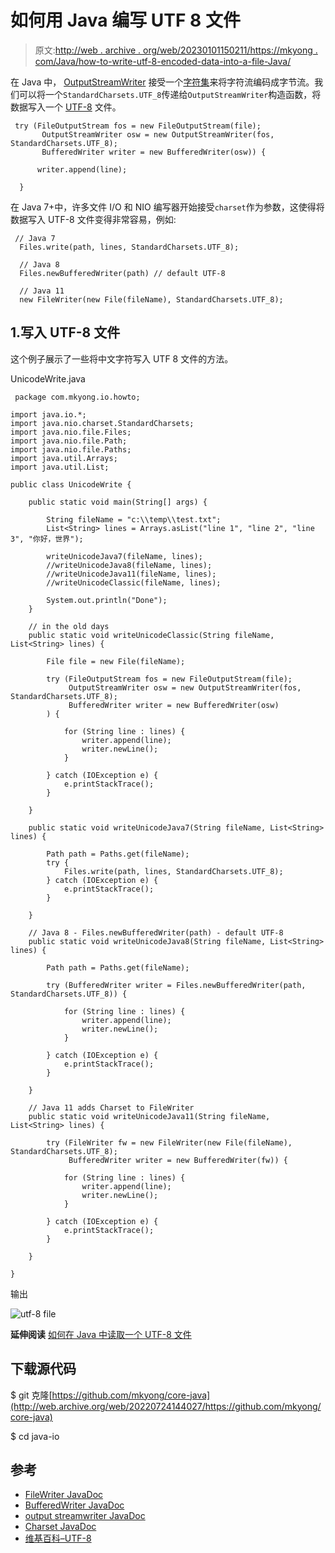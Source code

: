 # 如何用 Java 编写 UTF 8 文件

> 原文:[http://web . archive . org/web/20230101150211/https://mkyong . com/Java/how-to-write-utf-8-encoded-data-into-a-file-Java/](http://web.archive.org/web/20230101150211/https://mkyong.com/java/how-to-write-utf-8-encoded-data-into-a-file-java/)

在 Java 中， [OutputStreamWriter](http://web.archive.org/web/20220724144027/https://docs.oracle.com/en/java/javase/11/docs/api/java.base/java/io/OutputStreamWriter.html) 接受一个[字符集](http://web.archive.org/web/20220724144027/https://docs.oracle.com/en/java/javase/11/docs/api/java.base/java/nio/charset/Charset.html)来将字符流编码成字节流。我们可以将一个`StandardCharsets.UTF_8`传递给`OutputStreamWriter`构造函数，将数据写入一个 [UTF-8](http://web.archive.org/web/20220724144027/https://en.wikipedia.org/wiki/UTF-8) 文件。

```
 try (FileOutputStream fos = new FileOutputStream(file);
       OutputStreamWriter osw = new OutputStreamWriter(fos, StandardCharsets.UTF_8);
       BufferedWriter writer = new BufferedWriter(osw)) {

      writer.append(line);

  } 
```

在 Java 7+中，许多文件 I/O 和 NIO 编写器开始接受`charset`作为参数，这使得将数据写入 UTF-8 文件变得非常容易，例如:

```
 // Java 7
  Files.write(path, lines, StandardCharsets.UTF_8);

  // Java 8
  Files.newBufferedWriter(path) // default UTF-8

  // Java 11
  new FileWriter(new File(fileName), StandardCharsets.UTF_8); 
```

## 1.写入 UTF-8 文件

这个例子展示了一些将中文字符写入 UTF 8 文件的方法。

UnicodeWrite.java

```
 package com.mkyong.io.howto;

import java.io.*;
import java.nio.charset.StandardCharsets;
import java.nio.file.Files;
import java.nio.file.Path;
import java.nio.file.Paths;
import java.util.Arrays;
import java.util.List;

public class UnicodeWrite {

    public static void main(String[] args) {

        String fileName = "c:\\temp\\test.txt";
        List<String> lines = Arrays.asList("line 1", "line 2", "line 3", "你好，世界");

        writeUnicodeJava7(fileName, lines);
        //writeUnicodeJava8(fileName, lines);
        //writeUnicodeJava11(fileName, lines);
        //writeUnicodeClassic(fileName, lines);

        System.out.println("Done");
    }

    // in the old days
    public static void writeUnicodeClassic(String fileName, List<String> lines) {

        File file = new File(fileName);

        try (FileOutputStream fos = new FileOutputStream(file);
             OutputStreamWriter osw = new OutputStreamWriter(fos, StandardCharsets.UTF_8);
             BufferedWriter writer = new BufferedWriter(osw)
        ) {

            for (String line : lines) {
                writer.append(line);
                writer.newLine();
            }

        } catch (IOException e) {
            e.printStackTrace();
        }

    }

    public static void writeUnicodeJava7(String fileName, List<String> lines) {

        Path path = Paths.get(fileName);
        try {
            Files.write(path, lines, StandardCharsets.UTF_8);
        } catch (IOException e) {
            e.printStackTrace();
        }

    }

    // Java 8 - Files.newBufferedWriter(path) - default UTF-8
    public static void writeUnicodeJava8(String fileName, List<String> lines) {

        Path path = Paths.get(fileName);

        try (BufferedWriter writer = Files.newBufferedWriter(path, StandardCharsets.UTF_8)) {

            for (String line : lines) {
                writer.append(line);
                writer.newLine();
            }

        } catch (IOException e) {
            e.printStackTrace();
        }

    }

    // Java 11 adds Charset to FileWriter
    public static void writeUnicodeJava11(String fileName, List<String> lines) {

        try (FileWriter fw = new FileWriter(new File(fileName), StandardCharsets.UTF_8);
             BufferedWriter writer = new BufferedWriter(fw)) {

            for (String line : lines) {
                writer.append(line);
                writer.newLine();
            }

        } catch (IOException e) {
            e.printStackTrace();
        }

    }

} 
```

输出

![utf-8 file](../Images/64fc95a2124a06dd8cb738b0b36b2c6c.png)

**延伸阅读**
[如何在 Java 中读取一个 UTF-8 文件](/web/20220724144027/https://mkyong.com/java/how-to-read-utf-8-encoded-data-from-a-file-java/)

## 下载源代码

$ git 克隆[https://github.com/mkyong/core-java](http://web.archive.org/web/20220724144027/https://github.com/mkyong/core-java)

$ cd java-io

## 参考

*   [FileWriter JavaDoc](http://web.archive.org/web/20220724144027/https://docs.oracle.com/en/java/javase/11/docs/api/java.base/java/io/FileWriter.html)
*   [BufferedWriter JavaDoc](http://web.archive.org/web/20220724144027/https://docs.oracle.com/en/java/javase/11/docs/api/java.base/java/io/BufferedWriter.html)
*   [output streamwriter JavaDoc](http://web.archive.org/web/20220724144027/https://docs.oracle.com/en/java/javase/11/docs/api/java.base/java/io/OutputStreamWriter.html)
*   [Charset JavaDoc](http://web.archive.org/web/20220724144027/https://docs.oracle.com/en/java/javase/11/docs/api/java.base/java/nio/charset/Charset.html)
*   [维基百科–UTF-8](http://web.archive.org/web/20220724144027/https://en.wikipedia.org/wiki/UTF-8)

<input type="hidden" id="mkyong-current-postId" value="1310">